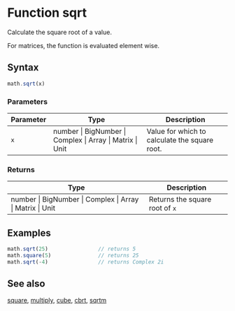 <!-- Note: This file is automatically generated from source code comments. Changes made in this file will be overridden. -->

# Function sqrt

Calculate the square root of a value.

For matrices, the function is evaluated element wise.


## Syntax

```js
math.sqrt(x)
```

### Parameters

Parameter | Type | Description
--------- | ---- | -----------
`x` | number &#124; BigNumber &#124; Complex &#124; Array &#124; Matrix &#124; Unit |  Value for which to calculate the square root.

### Returns

Type | Description
---- | -----------
number &#124; BigNumber &#124; Complex &#124; Array &#124; Matrix &#124; Unit |  Returns the square root of `x`


## Examples

```js
math.sqrt(25)                // returns 5
math.square(5)               // returns 25
math.sqrt(-4)                // returns Complex 2i
```


## See also

[square](square.md),
[multiply](multiply.md),
[cube](cube.md),
[cbrt](cbrt.md),
[sqrtm](sqrtm.md)
